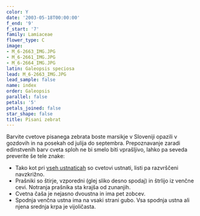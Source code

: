 ```yaml
---
color: Y
date: '2003-05-18T00:00:00'
f_end: '9'
f_start: '7'
family: Lamiaceae
flower_type: C
image:
- M_6-2663_IMG.JPG
- M_6-2661_IMG.JPG
- M_6-2664_IMG.JPG
latin: Galeopsis speciosa
lead: M_6-2663_IMG.JPG
lead_sample: false
name: index
order: Galeopsis
parallel: false
petals: '5'
petals_joined: false
star_shape: false
title: Pisani zebrat
---
```

Barvite cvetove pisanega zebrata boste marsikje v Sloveniji opazili v gozdovih in na posekah od julija do septembra. Prepoznavanje zaradi edinstvenih barv cveta sploh ne bi smelo biti vprašljivo, lahko pa seveda preverite še tele znake:

-   Tako kot pri [vseh ustnaticah](../l_lamiaceae.htm) so cvetovi ustnati, listi pa razvrščeni navzkrižno.
-   Prašniki so štirje, vzporedni (glej sliko desno spodaj) in štrlijo iz venčne cevi. Notranja prašnika sta krajša od zunanjih.
-   Cvetna čaša je nejasno dvoustna in ima pet zobcev.
-   Spodnja venčna ustna ima na vsaki strani gubo. Vsa spodnja ustna ali njena srednja krpa je vijoličasta.

